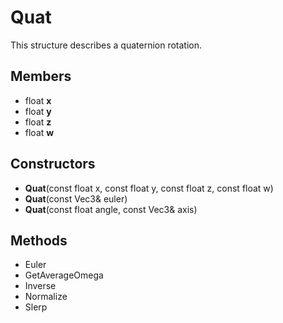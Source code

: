 # Quat #
This structure describes a quaternion rotation.

## Members ##
- float **x**
- float **y**
- float **z**
- float **w**

## Constructors ##
- **Quat**(const float x, const float y, const float z, const float w)
- **Quat**(const Vec3& euler)
- **Quat**(const float angle, const Vec3& axis)


## Methods ##
- Euler
- GetAverageOmega
- Inverse
- Normalize
- Slerp
